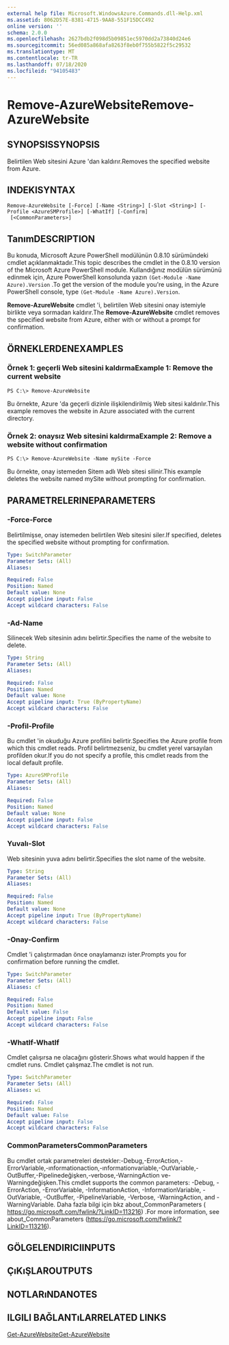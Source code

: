 ```yaml
---
external help file: Microsoft.WindowsAzure.Commands.dll-Help.xml
ms.assetid: 8062D57E-8381-4715-9AA8-551F15DCC492
online version: ''
schema: 2.0.0
ms.openlocfilehash: 2627bdb2f098d5b09851ec5970dd2a73840d24e6
ms.sourcegitcommit: 56ed085a868afa8263f8eb0f755b5822f5c29532
ms.translationtype: MT
ms.contentlocale: tr-TR
ms.lasthandoff: 07/18/2020
ms.locfileid: "94105483"
---
```

# <span data-ttu-id="46213-101">Remove-AzureWebsite</span><span class="sxs-lookup"><span data-stu-id="46213-101">Remove-AzureWebsite</span></span>

## <span data-ttu-id="46213-102">SYNOPSIS</span><span class="sxs-lookup"><span data-stu-id="46213-102">SYNOPSIS</span></span>
<span data-ttu-id="46213-103">Belirtilen Web sitesini Azure 'dan kaldırır.</span><span class="sxs-lookup"><span data-stu-id="46213-103">Removes the specified website from Azure.</span></span>

## <span data-ttu-id="46213-104">INDEKI</span><span class="sxs-lookup"><span data-stu-id="46213-104">SYNTAX</span></span>

```
Remove-AzureWebsite [-Force] [-Name <String>] [-Slot <String>] [-Profile <AzureSMProfile>] [-WhatIf] [-Confirm]
 [<CommonParameters>]
```

## <span data-ttu-id="46213-105">Tanım</span><span class="sxs-lookup"><span data-stu-id="46213-105">DESCRIPTION</span></span>
<span data-ttu-id="46213-106">Bu konuda, Microsoft Azure PowerShell modülünün 0.8.10 sürümündeki cmdlet açıklanmaktadır.</span><span class="sxs-lookup"><span data-stu-id="46213-106">This topic describes the cmdlet in the 0.8.10 version of the Microsoft Azure PowerShell module.</span></span>
<span data-ttu-id="46213-107">Kullandığınız modülün sürümünü edinmek için, Azure PowerShell konsolunda yazın `(Get-Module -Name Azure).Version` .</span><span class="sxs-lookup"><span data-stu-id="46213-107">To get the version of the module you're using, in the Azure PowerShell console, type `(Get-Module -Name Azure).Version`.</span></span>

<span data-ttu-id="46213-108">**Remove-AzureWebsite** cmdlet 'i, belirtilen Web sitesini onay istemiyle birlikte veya sormadan kaldırır.</span><span class="sxs-lookup"><span data-stu-id="46213-108">The **Remove-AzureWebsite** cmdlet removes the specified website from Azure, either with or without a prompt for confirmation.</span></span>

## <span data-ttu-id="46213-109">ÖRNEKLERDEN</span><span class="sxs-lookup"><span data-stu-id="46213-109">EXAMPLES</span></span>

### <span data-ttu-id="46213-110">Örnek 1: geçerli Web sitesini kaldırma</span><span class="sxs-lookup"><span data-stu-id="46213-110">Example 1: Remove the current website</span></span>
```
PS C:\> Remove-AzureWebsite
```

<span data-ttu-id="46213-111">Bu örnekte, Azure 'da geçerli dizinle ilişkilendirilmiş Web sitesi kaldırılır.</span><span class="sxs-lookup"><span data-stu-id="46213-111">This example removes the website in Azure associated with the current directory.</span></span>

### <span data-ttu-id="46213-112">Örnek 2: onaysız Web sitesini kaldırma</span><span class="sxs-lookup"><span data-stu-id="46213-112">Example 2: Remove a website without confirmation</span></span>
```
PS C:\> Remove-AzureWebsite -Name mySite -Force
```

<span data-ttu-id="46213-113">Bu örnekte, onay istemeden Sitem adlı Web sitesi silinir.</span><span class="sxs-lookup"><span data-stu-id="46213-113">This example deletes the website named mySite without prompting for confirmation.</span></span>

## <span data-ttu-id="46213-114">PARAMETRELERINE</span><span class="sxs-lookup"><span data-stu-id="46213-114">PARAMETERS</span></span>

### <span data-ttu-id="46213-115">-Force</span><span class="sxs-lookup"><span data-stu-id="46213-115">-Force</span></span>
<span data-ttu-id="46213-116">Belirtilmişse, onay istemeden belirtilen Web sitesini siler.</span><span class="sxs-lookup"><span data-stu-id="46213-116">If specified, deletes the specified website without prompting for confirmation.</span></span>

```yaml
Type: SwitchParameter
Parameter Sets: (All)
Aliases: 

Required: False
Position: Named
Default value: None
Accept pipeline input: False
Accept wildcard characters: False
```

### <span data-ttu-id="46213-117">-Ad</span><span class="sxs-lookup"><span data-stu-id="46213-117">-Name</span></span>
<span data-ttu-id="46213-118">Silinecek Web sitesinin adını belirtir.</span><span class="sxs-lookup"><span data-stu-id="46213-118">Specifies the name of the website to delete.</span></span>

```yaml
Type: String
Parameter Sets: (All)
Aliases: 

Required: False
Position: Named
Default value: None
Accept pipeline input: True (ByPropertyName)
Accept wildcard characters: False
```

### <span data-ttu-id="46213-119">-Profil</span><span class="sxs-lookup"><span data-stu-id="46213-119">-Profile</span></span>
<span data-ttu-id="46213-120">Bu cmdlet 'in okuduğu Azure profilini belirtir.</span><span class="sxs-lookup"><span data-stu-id="46213-120">Specifies the Azure profile from which this cmdlet reads.</span></span>
<span data-ttu-id="46213-121">Profil belirtmezseniz, bu cmdlet yerel varsayılan profilden okur.</span><span class="sxs-lookup"><span data-stu-id="46213-121">If you do not specify a profile, this cmdlet reads from the local default profile.</span></span>

```yaml
Type: AzureSMProfile
Parameter Sets: (All)
Aliases: 

Required: False
Position: Named
Default value: None
Accept pipeline input: False
Accept wildcard characters: False
```

### <span data-ttu-id="46213-122">Yuvalı</span><span class="sxs-lookup"><span data-stu-id="46213-122">-Slot</span></span>
<span data-ttu-id="46213-123">Web sitesinin yuva adını belirtir.</span><span class="sxs-lookup"><span data-stu-id="46213-123">Specifies the slot name of the website.</span></span>

```yaml
Type: String
Parameter Sets: (All)
Aliases: 

Required: False
Position: Named
Default value: None
Accept pipeline input: True (ByPropertyName)
Accept wildcard characters: False
```

### <span data-ttu-id="46213-124">-Onay</span><span class="sxs-lookup"><span data-stu-id="46213-124">-Confirm</span></span>
<span data-ttu-id="46213-125">Cmdlet 'i çalıştırmadan önce onaylamanızı ister.</span><span class="sxs-lookup"><span data-stu-id="46213-125">Prompts you for confirmation before running the cmdlet.</span></span>

```yaml
Type: SwitchParameter
Parameter Sets: (All)
Aliases: cf

Required: False
Position: Named
Default value: False
Accept pipeline input: False
Accept wildcard characters: False
```

### <span data-ttu-id="46213-126">-WhatIf</span><span class="sxs-lookup"><span data-stu-id="46213-126">-WhatIf</span></span>
<span data-ttu-id="46213-127">Cmdlet çalışırsa ne olacağını gösterir.</span><span class="sxs-lookup"><span data-stu-id="46213-127">Shows what would happen if the cmdlet runs.</span></span>
<span data-ttu-id="46213-128">Cmdlet çalışmaz.</span><span class="sxs-lookup"><span data-stu-id="46213-128">The cmdlet is not run.</span></span>

```yaml
Type: SwitchParameter
Parameter Sets: (All)
Aliases: wi

Required: False
Position: Named
Default value: False
Accept pipeline input: False
Accept wildcard characters: False
```

### <span data-ttu-id="46213-129">CommonParameters</span><span class="sxs-lookup"><span data-stu-id="46213-129">CommonParameters</span></span>
<span data-ttu-id="46213-130">Bu cmdlet ortak parametreleri destekler:-Debug,-ErrorAction,-ErrorVariable,-ınformationaction,-ınformationvariable,-OutVariable,-OutBuffer,-Pipelinedeğişken,-verbose,-WarningAction ve-Warningdeğişken.</span><span class="sxs-lookup"><span data-stu-id="46213-130">This cmdlet supports the common parameters: -Debug, -ErrorAction, -ErrorVariable, -InformationAction, -InformationVariable, -OutVariable, -OutBuffer, -PipelineVariable, -Verbose, -WarningAction, and -WarningVariable.</span></span> <span data-ttu-id="46213-131">Daha fazla bilgi için bkz about_CommonParameters ( https://go.microsoft.com/fwlink/?LinkID=113216) .</span><span class="sxs-lookup"><span data-stu-id="46213-131">For more information, see about_CommonParameters (https://go.microsoft.com/fwlink/?LinkID=113216).</span></span>

## <span data-ttu-id="46213-132">GÖLGELENDIRICI</span><span class="sxs-lookup"><span data-stu-id="46213-132">INPUTS</span></span>

## <span data-ttu-id="46213-133">ÇıKıŞLAR</span><span class="sxs-lookup"><span data-stu-id="46213-133">OUTPUTS</span></span>

## <span data-ttu-id="46213-134">NOTLARıNDA</span><span class="sxs-lookup"><span data-stu-id="46213-134">NOTES</span></span>

## <span data-ttu-id="46213-135">ILGILI BAĞLANTıLAR</span><span class="sxs-lookup"><span data-stu-id="46213-135">RELATED LINKS</span></span>

[<span data-ttu-id="46213-136">Get-AzureWebsite</span><span class="sxs-lookup"><span data-stu-id="46213-136">Get-AzureWebsite</span></span>](./Get-AzureWebsite.md)


